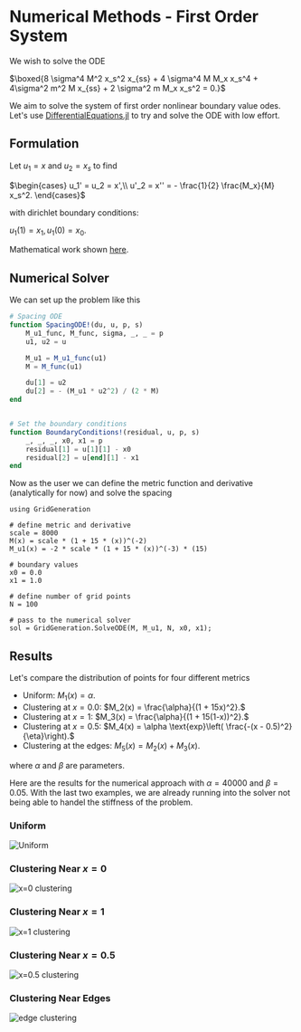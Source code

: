 # Numerical Methods - First Order System
We wish to solve the ODE

$\boxed{8 \sigma^4  M^2 x_s^2 x_{ss}  + 4 \sigma^4  M M_x x_s^4 + 4\sigma^2 m^2 M x_{ss} + 2 \sigma^2 m M_x x_s^2  = 0.}$

We aim to solve the system of first order nonlinear boundary value odes. Let's use [DifferentialEquations.jl](https://docs.sciml.ai/DiffEqDocs/stable/) to try and solve the ODE with low effort.

## Formulation

Let $u_1 = x$ and $u_2 = x_s$ to find

$\begin{cases} 
u_1' = u_2 = x',\\
u'_2 = x'' = - \frac{1}{2} \frac{M_x}{M} x_s^2.
\end{cases}$

with dirichlet boundary conditions:

$u_1(1) = x_1, u_1(0) = x_0.$

Mathematical work shown [here](../ODE/MathematicalWork.md).


## Numerical Solver 
We can set up the problem like this

```julia
# Spacing ODE
function SpacingODE!(du, u, p, s)
    M_u1_func, M_func, sigma, _, _ = p
    u1, u2 = u

    M_u1 = M_u1_func(u1)
    M = M_func(u1)

    du[1] = u2
    du[2] = - (M_u1 * u2^2) / (2 * M)    
end


# Set the boundary conditions
function BoundaryConditions!(residual, u, p, s)
    _, _, _, x0, x1 = p
    residual[1] = u[1][1] - x0
    residual[2] = u[end][1] - x1
end
```
Now as the user we can define the metric function and derivative (analytically for now) and solve the spacing

```
using GridGeneration

# define metric and derivative
scale = 8000
M(x) = scale * (1 + 15 * (x))^(-2)
M_u1(x) = -2 * scale * (1 + 15 * (x))^(-3) * (15)

# boundary values
x0 = 0.0
x1 = 1.0

# define number of grid points
N = 100

# pass to the numerical solver
sol = GridGeneration.SolveODE(M, M_u1, N, x0, x1);
``` 


## Results
Let's compare the distribution of points for four different metrics
- Uniform: $M_1(x) = \alpha.$
- Clustering at $x=0.0$: $M_2(x) =  \frac{\alpha}{(1 + 15x)^2}.$
- Clustering at $x=1$: $M_3(x) =  \frac{\alpha}{(1 + 15(1-x))^2}.$
- Clustering at $x=0.5$: $M_4(x) = \alpha \text{exp}\left( \frac{-(x - 0.5)^2}{\eta}\right).$
- Clustering at the edges: $M_5(x) = M_2(x) + M_3(x).$ 

where $\alpha$ and $\beta$ are parameters.

Here are the results for the numerical approach with $\alpha = 40000$ and $\beta = 0.05$. With the last two examples, we are already running into the solver not being able to handel the stiffness of the problem.

### Uniform

![Uniform](../../assets/images/ODENumericalMethods/Uniform_N50_numeric.svg)

### Clustering Near $x=0$

![x=0 clustering](../../assets/images/ODENumericalMethods/x=0_N50_numeric.svg)

### Clustering Near $x=1$

![x=1 clustering](../../assets/images/ODENumericalMethods/x=1_N50_numeric.svg)

### Clustering Near $x=0.5$

![x=0.5 clustering](../../assets/images/ODENumericalMethods/x=0.5_N100_numeric.svg)


### Clustering Near Edges 

![edge clustering](../../assets/images/ODENumericalMethods/edges_N100_numeric.svg)
